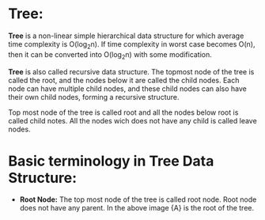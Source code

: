 
# Tree:

**Tree** is a non-linear simple hierarchical data structure for which average time complexity is O(log<sub>2</sub>n). If time complexity in worst case becomes O(n), then it can be converted into O(log<sub>2</sub>n) with some modification.

**Tree** is also called recursive data structure. The topmost node of the tree is called the root, and the nodes below it are called the child nodes. Each node can have multiple child nodes, and these child nodes can also have their own child nodes, forming a recursive structure.


Top most node of the tree is called root and all the nodes below root is called child notes. All the nodes wich does not have any child is called leave nodes.

# Basic terminology in Tree Data Structure:
- **Root Node:** The top most node of the tree is called root node. Root node does not have any parent. In the above image {A} is the root of the tree.


